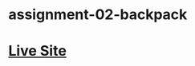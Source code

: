 # assignment-02-backpack
# <a href="https://0nahid.github.io/assignment-02-backpack/" target="_blank"> Live Site </a>